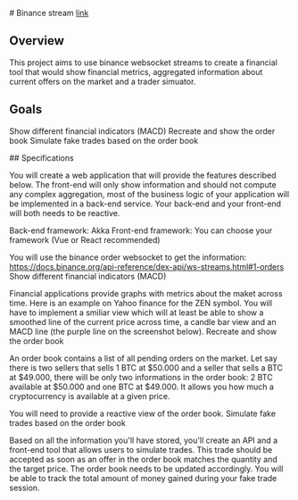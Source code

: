 # Binance stream
[link](https://docs.google.com/document/d/1anV0G7cVZiEljeEf_qi-5mF_ErKitjxJkAWrq0JjRXY/edit#heading=h.lx0rfpxnskj5)

## Overview

This project aims to use binance websocket streams to create a financial tool that would show financial metrics, aggregated information about current offers on the market and a trader simuator.

## Goals

Show different financial indicators (MACD)
Recreate and show the order book
Simulate fake trades based on the order book

## Specifications

You will create a web application that will provide the features described below. The front-end will only show information and should not compute any complex aggregation, most of the business logic of your application will be implemented in a back-end service. Your back-end and your front-end will both needs to be reactive.

Back-end framework: Akka
Front-end framework: You can choose your framework (Vue or React recommended)

You will use the binance order websocket to get the information: https://docs.binance.org/api-reference/dex-api/ws-streams.html#1-orders
Show different financial indicators (MACD)

Financial applications provide graphs with metrics about the maket across time.
Here is an example on Yahoo finance for the ZEN symbol.
You will have to implement a smiliar view which will at least be able to show a smoothed line of the current price across time, a candle bar view and an MACD line (the purple line on the screenshot below).
Recreate and show the order book

An order book contains a list of all pending orders on the market. Let say there is two sellers that sells 1 BTC at $50.000 and a seller that sells a BTC at $49.000, there will be only two informations in the order book: 2 BTC available at $50.000 and one BTC at $49.000. It allows you how much a cryptocurrency is available at a given price.

You will need to provide a reactive view of the order book.
Simulate fake trades based on the order book

Based on all the information you'll have stored, you'll create an API and a front-end tool that allows users to simulate trades. This trade should be accepted as soon as an offer in the order book matches the quantity and the target price. The order book needs to be updated accordingly. You will be able to track the total amount of money gained during your fake trade session.
